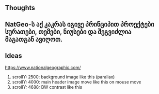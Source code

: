 ## Thoughts

## NatGeo-ს აქ კაკრას იგივე პრინციპით პროექტები სურათები, თემები, ნიუსები და შეგვიძლია მაგათგან ავიღოთ.

## Ideas
https://www.nationalgeographic.com/

1. scrollY: 2500: background image like this (parallax)
2. scrollY: 4000: main header image move like this on mouse move
3. scrollY: 4688: BW contrast like this